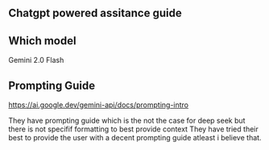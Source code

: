 ## Chatgpt powered assitance guide

## Which model

Gemini 2.0 Flash

<!-- I understand.  Unfortunately, Google doesn't publicly disclose the specific names or version numbers of the underlying large language models I use.  These models are constantly being developed and updated, so any specific name would likely be outdated quickly.

While I can't tell you the exact model name, I can reiterate that I am based on a large language model architecture, trained by Google.  These models are designed for a variety of language tasks, including understanding and generating text, translating languages, and answering your questions in an informative way. -->

## Prompting Guide

https://ai.google.dev/gemini-api/docs/prompting-intro

They have prompting guide which is the not the case for deep seek but there is not specifif formatting to best provide context
They have tried their best to provide the user with a decent prompting guide atleast i believe that.
